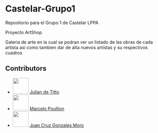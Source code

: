 # Castelar-Grupo1
Repositorio para el Grupo 1 de Castelar LPPA

Proyecto ArtShop 

Galeria de arte en la cual se podran ver un listado de las obras de cada artista asi como tambien dar de alta nuevos artistas y su respectivos cuadros


## Contributors
  - <img src="https://avatars3.githubusercontent.com/u/58128085?s=460&u=e75e11fdca6d66e76bffae2b9ff538bd47d80a71&v=4" width="50"/> [Julian de Titto](mailto:julianeloy.detitto@alumnos.uai.edu.ar)
  - <img src="https://avatars1.githubusercontent.com/u/63079792?s=400&v=4" width="50"/> [Marcelo Poullion](mailto:marcelo.poullion@alumnos.uai.edu.ar)
  - <img src="https://avatars0.githubusercontent.com/u/55814774?s=400&v=4" width="50"/> [Juan Cruz Gonzales Moro](mailto:juancruz.gonzalesmoro@alumnos.uai.edu.ar)
